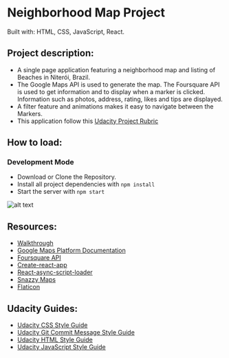 # Neighborhood Map Project

Built with: HTML, CSS, JavaScript, React.

## Project description:
- A single page application featuring a neighborhood map and listing of Beaches in Niterói, Brazil.
- The Google Maps API is used to generate the map. The Foursquare API is used to get information and to display when a marker is clicked. Information such as photos, address, rating, likes and tips are displayed.
- A filter feature and animations makes it easy to navigate between the Markers.
- This application follow this [Udacity Project Rubric](https://review.udacity.com/#!/rubrics/1351/view)

## How to load:
### Development Mode
- Download or Clone the Repository.
- Install all project dependencies with `npm install`
- Start the server with `npm start`

![alt text](http://localhost:3000/)

## Resources:
- [Walkthrough](https://www.diigo.com/outliner/fkkuvb/Udacity-Neighborhood-Map-Project-(project-%237)?key=25wgqnwals)
- [Google Maps Platform Documentation](https://developers.google.com/maps/documentation/)
- [Foursquare API](https://developer.foursquare.com/)
- [Create-react-app](https://github.com/facebook/create-react-app)
- [React-async-script-loader](https://www.npmjs.com/package/react-async-script-loader)
- [Snazzy Maps](https://snazzymaps.com/)
- [Flaticon](https://www.flaticon.com/)

## Udacity Guides:
- [Udacity CSS Style Guide](http://udacity.github.io/frontend-nanodegree-styleguide/css.html)
- [Udacity Git Commit Message Style Guide](https://udacity.github.io/git-styleguide/)
- [Udacity HTML Style Guide](http://udacity.github.io/frontend-nanodegree-styleguide/index.html)
- [Udacity JavaScript Style Guide](http://udacity.github.io/frontend-nanodegree-styleguide/javascript.html)
